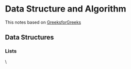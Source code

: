 # Data Structure and Algorithm

This notes based on [GreeksforGreeks](https://www.geeksforgeeks.org/python-data-structures-and-algorithms/?ref=lbp)

## Data Structures

### Lists

\
